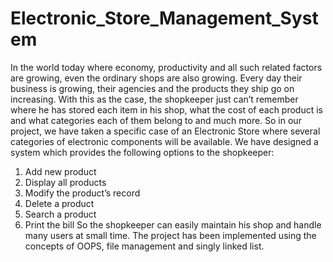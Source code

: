 # Electronic_Store_Management_System

In the world today where economy, productivity and all such related factors are growing, even the ordinary shops are also growing. Every day their business is growing, their agencies and the products they ship go on increasing. With this as the case, the shopkeeper just can’t remember where he has stored each item in his shop, what the cost of each product is and what categories each of them belong to and much more.
	So in our project, we have taken a specific case of an Electronic Store where several categories of electronic components will be available. We have designed a system which provides the following options to the shopkeeper:
1.	Add new product 
2.	Display all products
3.	Modify the product’s record
4.	Delete a product
5.	Search a product
6.	Print the bill
So the shopkeeper can easily maintain his shop and handle many users at small time.
	The project has been implemented using the concepts of OOPS, file management and singly linked list. 

